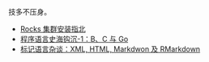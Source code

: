 技多不压身。

- [Rocks 集群安装指北](technology/Rocks集群安装指北.md)
- [程序语言史海钩沉-1：B、C 与 Go ](technology/程序语言史海钩沉-1.md)
- [标记语言杂谈：XML, HTML, Markdwon 及 RMarkdown](technology/标记语言杂谈.md)